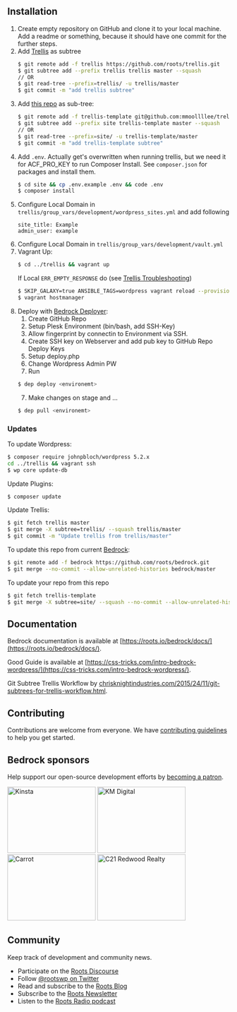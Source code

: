 ## Installation

1. Create empty repository on GitHub and clone it to your local machine. Add a readme or something, because it should have one commit for the further steps.
2. Add [Trellis](https://github.com/roots/trellis) as subtree
    ```sh
    $ git remote add -f trellis https://github.com/roots/trellis.git
    $ git subtree add --prefix trellis trellis master --squash
    // OR
    $ git read-tree --prefix=trellis/ -u trellis/master
    $ git commit -m "add trellis subtree"
    ```
2. Add [this repo](https://github.com/mmoollllee/trellis-template) as sub-tree:
    ```sh
    $ git remote add -f trellis-template git@github.com:mmoollllee/trellis-template.git
    $ git subtree add --prefix site trellis-template master --squash
    // OR
    $ git read-tree --prefix=site/ -u trellis-template/master
    $ git commit -m "add trellis-template subtree"
    ```
3. Add `.env`. Actually get's overwritten when running trellis, but we need it for ACF_PRO_KEY to run Composer Install. See `composer.json` for packages and install them.
    ```sh
    $ cd site && cp .env.example .env && code .env
    $ composer install
    ```
4. Configure Local Domain in `trellis/group_vars/development/wordpress_sites.yml` and add following
    ```
    site_title: Example
    admin_user: example
    ```
5. Configure Local Domain in `trellis/group_vars/development/vault.yml`
6. Vagrant Up:
    ```sh
    $ cd ../trellis && vagrant up
    ```
    If Local `ERR_EMPTY_RESPONSE` do (see [Trellis Troubleshooting](https://roots.io/trellis/docs/troubleshooting/))
    ```sh
    $ SKIP_GALAXY=true ANSIBLE_TAGS=wordpress vagrant reload --provision
    $ vagrant hostmanager
    ```
7. Deploy with [Bedrock Deployer](https://github.com/mmoollllee/bedrock-deployer):
    1. Create GitHub Repo
    2. Setup Plesk Environment (bin/bash, add SSH-Key)
    3. Allow fingerprint by connectin to Environment via SSH.
    3. Create SSH key on Webserver and add pub key to GitHub Repo Deploy Keys
    4. Setup deploy.php
    5. Change Wordpress Admin PW
    6. Run
    ```sh
    $ dep deploy <environemt>
    ```
    7. Make changes on stage and ...
    ```sh
    $ dep pull <environemt>
    ```


### Updates

To update Wordpress:

```sh
$ composer require johnpbloch/wordpress 5.2.x
cd ../trellis && vagrant ssh
$ wp core update-db
```

Update Plugins:

```sh
$ composer update
```
    
Update Trellis:

```sh
$ git fetch trellis master
$ git merge -X subtree=trellis/ --squash trellis/master
$ git commit -m "Update trellis from trellis/master"
```
    
To update this repo from current [Bedrock](https://github.com/roots/bedrock):

```sh
$ git remote add -f bedrock https://github.com/roots/bedrock.git
$ git merge --no-commit --allow-unrelated-histories bedrock/master
```

To update your repo from this repo
```sh
$ git fetch trellis-template
$ git merge -X subtree=site/ --squash --no-commit --allow-unrelated-histories trellis-template/master
```

## Documentation

Bedrock documentation is available at [https://roots.io/bedrock/docs/](https://roots.io/bedrock/docs/).

Good Guide is available at [https://css-tricks.com/intro-bedrock-wordpress/](https://css-tricks.com/intro-bedrock-wordpress/).

Git Subtree Trellis Workflow by [chrisknightindustries.com/2015/24/11/git-subtrees-for-trellis-workflow.html](http://chrisknightindustries.com/2015/24/11/git-subtrees-for-trellis-workflow.html).

## Contributing

Contributions are welcome from everyone. We have [contributing guidelines](https://github.com/roots/guidelines/blob/master/CONTRIBUTING.md) to help you get started.

## Bedrock sponsors

Help support our open-source development efforts by [becoming a patron](https://www.patreon.com/rootsdev).

<a href="https://kinsta.com/?kaid=OFDHAJIXUDIV"><img src="https://cdn.roots.io/app/uploads/kinsta.svg" alt="Kinsta" width="200" height="150"></a> <a href="https://k-m.com/"><img src="https://cdn.roots.io/app/uploads/km-digital.svg" alt="KM Digital" width="200" height="150"></a> <a href="https://carrot.com/"><img src="https://cdn.roots.io/app/uploads/carrot.svg" alt="Carrot" width="200" height="150"></a> <a href="https://www.c21redwood.com/"><img src="https://cdn.roots.io/app/uploads/c21redwood.svg" alt="C21 Redwood Realty" width="200" height="150"></a>

## Community

Keep track of development and community news.

- Participate on the [Roots Discourse](https://discourse.roots.io/)
- Follow [@rootswp on Twitter](https://twitter.com/rootswp)
- Read and subscribe to the [Roots Blog](https://roots.io/blog/)
- Subscribe to the [Roots Newsletter](https://roots.io/subscribe/)
- Listen to the [Roots Radio podcast](https://roots.io/podcast/)

